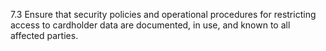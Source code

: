 7.3 Ensure that security policies and 
operational procedures for restricting 
access to cardholder data are 
documented, in use, and known to 
all affected parties. 


